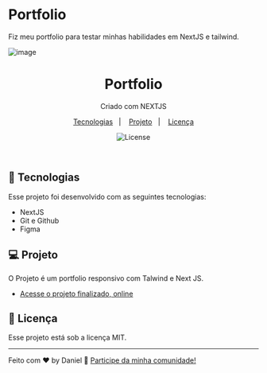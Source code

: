 # Portfolio
Fiz meu portfolio para testar minhas habilidades em NextJS e tailwind.

![image](https://github.com/danielcreis/Portfolio/assets/75449506/e88fcfb4-9f31-4d1b-8733-80393843b124)


<h1 align="center"> Portfolio</h1>

<p align="center">
Criado com NEXTJS <br/>
</p>

<p align="center">
  <a href="#-tecnologias">Tecnologias</a>&nbsp;&nbsp;&nbsp;|&nbsp;&nbsp;&nbsp;
  <a href="#-projeto">Projeto</a>&nbsp;&nbsp;&nbsp;|&nbsp;&nbsp;&nbsp;
  <a href="#memo-licença">Licença</a>
</p>

<p align="center">
  <img alt="License" src="https://img.shields.io/static/v1?label=license&message=MIT&color=49AA26&labelColor=000000">
</p>

<br>



## 🚀 Tecnologias

Esse projeto foi desenvolvido com as seguintes tecnologias:


- NextJS
- Git e Github
- Figma

## 💻 Projeto

O Projeto é um portfolio responsivo com Talwind e Next JS.

- [Acesse o projeto finalizado, online](https://portfolio-ten-taupe-26.vercel.app)


## :memo: Licença

Esse projeto está sob a licença MIT.

---

Feito com ♥ by Daniel :wave: [Participe da minha comunidade!](https://discord.gg/qjJqwrph)
